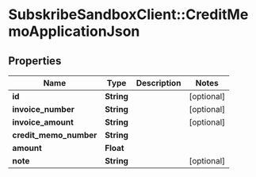 # SubskribeSandboxClient::CreditMemoApplicationJson

## Properties
Name | Type | Description | Notes
------------ | ------------- | ------------- | -------------
**id** | **String** |  | [optional] 
**invoice_number** | **String** |  | [optional] 
**invoice_amount** | **String** |  | [optional] 
**credit_memo_number** | **String** |  | 
**amount** | **Float** |  | 
**note** | **String** |  | [optional] 


